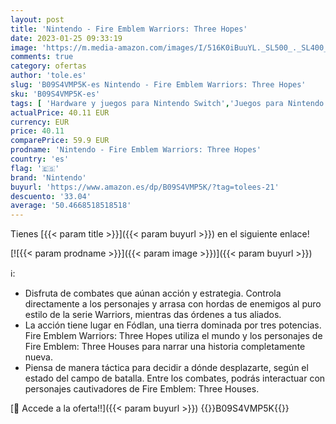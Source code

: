 ```yaml
---
layout: post
title: 'Nintendo - Fire Emblem Warriors: Three Hopes'
date: 2023-01-25 09:33:19
image: 'https://m.media-amazon.com/images/I/516K0iBuuYL._SL500_._SL400_.jpg'
comments: true
category: ofertas
author: 'tole.es'
slug: 'B09S4VMP5K-es Nintendo - Fire Emblem Warriors: Three Hopes'
sku: 'B09S4VMP5K-es'
tags: [ 'Hardware y juegos para Nintendo Switch','Juegos para Nintendo Switch','Videojuegos','nintendo','🇪🇸', ]
actualPrice: 40.11 EUR
currency: EUR
price: 40.11
comparePrice: 59.9 EUR
prodname: 'Nintendo - Fire Emblem Warriors: Three Hopes'
country: 'es'
flag: '🇪🇸'
brand: 'Nintendo'
buyurl: 'https://www.amazon.es/dp/B09S4VMP5K/?tag=tolees-21'
descuento: '33.04'
average: '50.4668518518518'
---
```


Tienes [{{< param title >}}]({{< param buyurl >}}) en el siguiente enlace!

[![{{< param prodname >}}]({{< param image >}})]({{< param buyurl >}})

ℹ️:

- Disfruta de combates que aúnan acción y estrategia. Controla directamente a los personajes y arrasa con hordas de enemigos al puro estilo de la serie Warriors, mientras das órdenes a tus aliados.
- La acción tiene lugar en Fódlan, una tierra dominada por tres potencias. Fire Emblem Warriors: Three Hopes utiliza el mundo y los personajes de Fire Emblem: Three Houses para narrar una historia completamente nueva.
- Piensa de manera táctica para decidir a dónde desplazarte, según el estado del campo de batalla. Entre los combates, podrás interactuar con personajes cautivadores de Fire Emblem: Three Houses.

[🛒 Accede a la oferta!!]({{< param buyurl >}})
{{<world>}}B09S4VMP5K{{</world>}}
